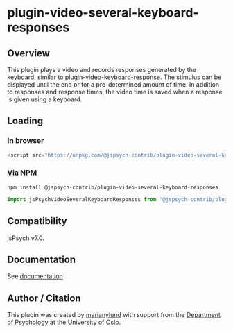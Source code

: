 # plugin-video-several-keyboard-responses

## Overview

This plugin plays a video and records responses generated by the keyboard, similar to [plugin-video-keyboard-response](https://www.jspsych.org/latest/plugins/video-keyboard-response). The stimulus can be displayed until the end or for a pre-determined amount of time. In addition to responses and response times, the video time is saved when a response is given using a keyboard.

## Loading

### In browser

```js
<script src="https://unpkg.com/@jspsych-contrib/plugin-video-several-keyboard-responses@1.0.0">
```

### Via NPM

```
npm install @jspsych-contrib/plugin-video-several-keyboard-responses
```

```js
import jsPsychVideoSeveralKeyboardResponses from '@jspsych-contrib/plugin-video-several-keyboard-responses';
```

## Compatibility

jsPsych v7.0. 

## Documentation

See [documentation](docs/jspsych-video-several-keyboard-responses.md)

## Author / Citation

This plugin was created by [marianylund](https://github.com/marianylund) with support from the [Department of Psychology](https://www.sv.uio.no/psi/english/index.html) at the University of Oslo.
